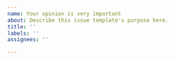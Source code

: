 ```yaml
---
name: Your opinion is very important
about: Describe this issue template's purpose here.
title: ''
labels: ''
assignees: ''

---
```



